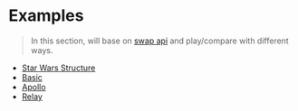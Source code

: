 # Examples

> In this section,
> will base on [swap api](https://swapi.co/) and play/compare with different ways.

* [Star Wars Structure](OVERVIEW.md)
* [Basic](basic/README.md)
* [Apollo](apollo/README.md)
* [Relay](relay/README.md)